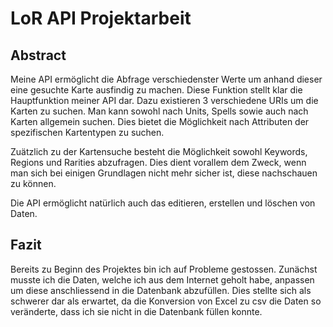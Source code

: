 # LoR API Projektarbeit

## Abstract

Meine API ermöglicht die Abfrage verschiedenster Werte um anhand dieser eine gesuchte Karte ausfindig zu machen.
Diese Funktion stellt klar die Hauptfunktion meiner API dar.
Dazu existieren 3 verschiedene URIs um die Karten zu suchen.
Man kann sowohl nach Units, Spells sowie auch nach Karten allgemein suchen.
Dies bietet die Möglichkeit nach Attributen der spezifischen Kartentypen zu suchen.

Zuätzlich zu der Kartensuche besteht die Möglichkeit sowohl Keywords, Regions und Rarities abzufragen.
Dies dient vorallem dem Zweck, wenn man sich bei einigen Grundlagen nicht mehr sicher ist, diese nachschauen zu können.

Die API ermöglicht natürlich auch das editieren, erstellen und löschen von Daten.

## Fazit

Bereits zu Beginn des Projektes bin ich auf Probleme gestossen.
Zunächst musste ich die Daten, welche ich aus dem Internet geholt habe, anpassen um diese anschliessend in die Datenbank abzufüllen.
Dies stellte sich als schwerer dar als erwartet, da die Konversion von Excel zu csv die Daten so veränderte, dass ich sie nicht in die Datenbank füllen konnte.